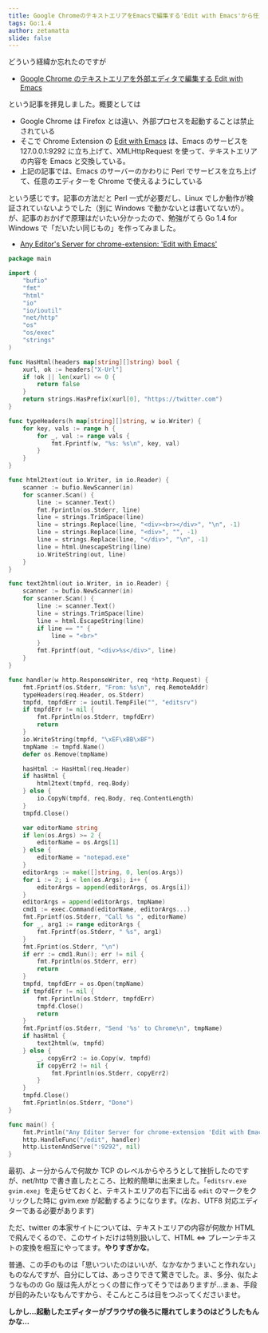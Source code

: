 ```yaml
---
title: Google ChromeのテキストエリアをEmacsで編集する'Edit with Emacs'から任意のエディタを起動するデーモンをGo 1.4 for Windowsで書いてみたわけだが、エディタがブラウザの後ろに出てしまってダメかもしれない
tags: Go:1.4
author: zetamatta
slide: false
---
```

どういう経緯か忘れたのですが

- [Google Chrome のテキストエリアを外部エディタで編集する Edit with Emacs](http://sfujiwara.hatenablog.com/entry/20100129/1264743217)

という記事を拝見しました。概要としては

- Google Chrome は Firefox とは違い、外部プロセスを起動することは禁止されている
- そこで Chrome Extension の [Edit with Emacs](https://chrome.google.com/webstore/detail/edit-with-emacs/ljobjlafonikaiipfkggjbhkghgicgoh) は、Emacs のサービスを 127.0.0.1:9292 に立ち上げて、XMLHttpRequest を使って、テキストエリアの内容を Emacs と交換している。
- 上記の記事では、Emacs のサーバーのかわりに Perl でサービスを立ち上げて、任意のエディターを Chrome で使えるようにしている

という感じです。記事の方法だと Perl 一式が必要だし、Linux でしか動作が検証されていないようでした（別に Windows で動かないとは書いてないが）。が、記事のおかげで原理はだいたい分かったので、勉強がてら Go 1.4 for Windows で「だいたい同じもの」を作ってみました。

- [Any Editor's Server for chrome-extension: 'Edit with Emacs'](https://github.com/zetamatta/editsrv)

```editsrv.go
package main

import (
	"bufio"
	"fmt"
	"html"
	"io"
	"io/ioutil"
	"net/http"
	"os"
	"os/exec"
	"strings"
)

func HasHtml(headers map[string][]string) bool {
	xurl, ok := headers["X-Url"]
	if !ok || len(xurl) <= 0 {
		return false
	}
	return strings.HasPrefix(xurl[0], "https://twitter.com")
}

func typeHeaders(h map[string][]string, w io.Writer) {
	for key, vals := range h {
		for _, val := range vals {
			fmt.Fprintf(w, "%s: %s\n", key, val)
		}
	}
}

func html2text(out io.Writer, in io.Reader) {
	scanner := bufio.NewScanner(in)
	for scanner.Scan() {
		line := scanner.Text()
		fmt.Fprintln(os.Stderr, line)
		line = strings.TrimSpace(line)
		line = strings.Replace(line, "<div><br></div>", "\n", -1)
		line = strings.Replace(line, "<div>", "", -1)
		line = strings.Replace(line, "</div>", "\n", -1)
		line = html.UnescapeString(line)
		io.WriteString(out, line)
	}
}

func text2html(out io.Writer, in io.Reader) {
	scanner := bufio.NewScanner(in)
	for scanner.Scan() {
		line := scanner.Text()
		line = strings.TrimSpace(line)
		line = html.EscapeString(line)
		if line == "" {
			line = "<br>"
		}
		fmt.Fprintf(out, "<div>%s</div>", line)
	}
}

func handler(w http.ResponseWriter, req *http.Request) {
	fmt.Fprintf(os.Stderr, "From: %s\n", req.RemoteAddr)
	typeHeaders(req.Header, os.Stderr)
	tmpfd, tmpfdErr := ioutil.TempFile("", "editsrv")
	if tmpfdErr != nil {
		fmt.Fprintln(os.Stderr, tmpfdErr)
		return
	}
	io.WriteString(tmpfd, "\xEF\xBB\xBF")
	tmpName := tmpfd.Name()
	defer os.Remove(tmpName)

	hasHtml := HasHtml(req.Header)
	if hasHtml {
		html2text(tmpfd, req.Body)
	} else {
		io.CopyN(tmpfd, req.Body, req.ContentLength)
	}
	tmpfd.Close()

	var editorName string
	if len(os.Args) >= 2 {
		editorName = os.Args[1]
	} else {
		editorName = "notepad.exe"
	}
	editorArgs := make([]string, 0, len(os.Args))
	for i := 2; i < len(os.Args); i++ {
		editorArgs = append(editorArgs, os.Args[i])
	}
	editorArgs = append(editorArgs, tmpName)
	cmd1 := exec.Command(editorName, editorArgs...)
	fmt.Fprintf(os.Stderr, "Call %s ", editorName)
	for _, arg1 := range editorArgs {
		fmt.Fprintf(os.Stderr, " %s", arg1)
	}
	fmt.Fprint(os.Stderr, "\n")
	if err := cmd1.Run(); err != nil {
		fmt.Fprintln(os.Stderr, err)
		return
	}
	tmpfd, tmpfdErr = os.Open(tmpName)
	if tmpfdErr != nil {
		fmt.Fprintln(os.Stderr, tmpfdErr)
		tmpfd.Close()
		return
	}
	fmt.Fprintf(os.Stderr, "Send '%s' to Chrome\n", tmpName)
	if hasHtml {
		text2html(w, tmpfd)
	} else {
		_, copyErr2 := io.Copy(w, tmpfd)
		if copyErr2 != nil {
			fmt.Fprintln(os.Stderr, copyErr2)
		}
	}
	tmpfd.Close()
	fmt.Fprintln(os.Stderr, "Done")
}

func main() {
	fmt.Println("Any Editor Server for chrome-extension 'Edit with Emacs'")
	http.HandleFunc("/edit", handler)
	http.ListenAndServe(":9292", nil)
}
```

最初、よー分からんで何故か TCP のレベルからやろうとして挫折したのですが、net/http で書き直したところ、比較的簡単に出来ました。「`editsrv.exe gvim.exe`」を走らせておくと、テキストエリアの右下に出る `edit` のマークをクリックした時に gvim.exe が起動するようになります。(なお、UTF8 対応エディターである必要があります)

ただ、twitter の本家サイトについては、テキストエリアの内容が何故か HTML で飛んでくるので、このサイトだけは特別扱いして、HTML ⇔ プレーンテキストの変換を相互にやってます。**やりすぎかな**。

普通、この手のものは「思いついたのはいいが、なかなかうまいこと作れない」ものなんですが、自分にしては、あっさりできて驚きでした。ま、多分、似たようなものの Go 版は先人がとっくの昔に作ってそうではありますが…まぁ、手段が目的みたいなもんですから、そこんところは目をつぶってくださいませ。

**しかし…起動したエディターがブラウザの後ろに隠れてしまうのはどうしたもんかな…**


